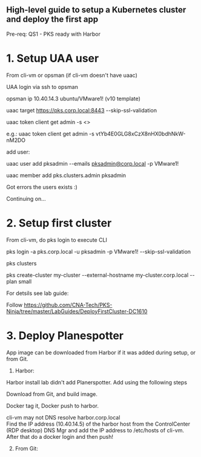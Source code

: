 ## High-level guide to setup a Kubernetes cluster and deploy the first app
Pre-req: QS1 - PKS ready with Harbor

# 1. Setup UAA user

From cli-vm or opsman (if cli-vm doesn't have uaac)

UAA login via ssh to opsman

opsman ip 10.40.14.3 ubuntu/VMware1! (v10 template)

uaac target https://pks.corp.local:8443 --skip-ssl-validation

uaac token client get admin -s <<creds for UAA Admin from Ops Manager>>
  
  e.g.: uaac token client get admin -s vtYb4E0GLG8xCzX8nHX0bdhNkW-nM2DO
  
add user:

uaac user add pksadmin --emails pksadmin@corp.local -p VMware1!

uaac member add pks.clusters.admin pksadmin


Got errors the users exists :)

Continuing on...

# 2. Setup first cluster

From cli-vm, do pks login to execute CLI

pks login -a pks.corp.local -u pksadmin -p VMware1! --skip-ssl-validation

pks clusters

pks create-cluster my-cluster --external-hostname my-cluster.corp.local --plan small

For detsils see lab guide:

Follow https://github.com/CNA-Tech/PKS-Ninja/tree/master/LabGuides/DeployFirstCluster-DC1610

# 3. Deploy Planespotter

App image can be downloaded from Harbor if it was added during setup, or from Git.

1) Harbor:

Harbor install lab didn't add Planerspotter.  Add using the following steps

Download from Git, and build image.

Docker tag it, Docker push to harbor.

cli-vm may not DNS resolve harbor.corp.local  
Find the IP address (10.40.14.5) of the harbor host from the ControlCenter (RDP desktop) DNS Mgr and add the IP address to /etc/hosts of cli-vm.  After that do a docker login and then push!





2) From Git:

